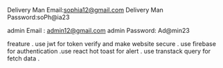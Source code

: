 
Delivery Man Email:sophia12@gmail.com
Delivery Man Password:soPh@ia23

admin Email   : admin12@gmail.com
admin Password: Ad@min23

freature 
   . use jwt for token verify and make website secure
   . use firebase for authentication
   .use react hot toast for alert
   . use transtack query for fetch data
   .